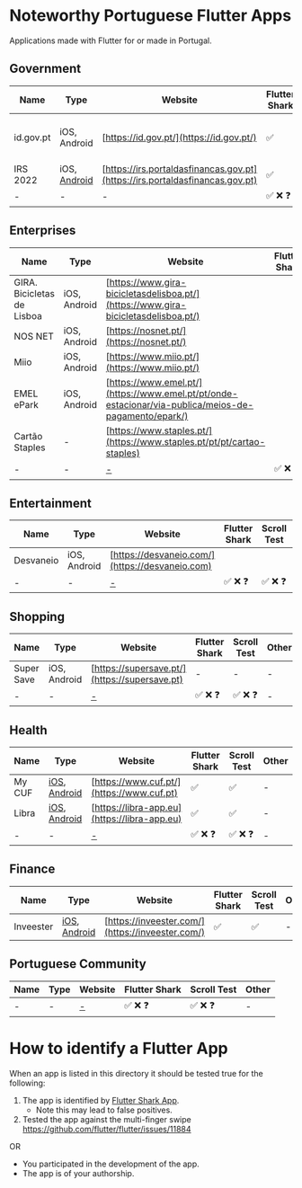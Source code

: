 # Noteworthy Portuguese Flutter Apps

Applications made with Flutter for or made in Portugal.

## Government

| Name  | Type | Website | Flutter Shark | Scroll Test | Other | 
| ------------- | ------------- | ------------- |------------- | ------------- | ------------- |
| id.gov.pt  | iOS, Android  | [https://id.gov.pt/](https://id.gov.pt/)  | ✅ | ✅  | Stated in app licensing screen |
| IRS 2022  | iOS, [Android](https://play.google.com/store/search?q=IRS%202022&c=apps)  | [https://irs.portaldasfinancas.gov.pt](https://irs.portaldasfinancas.gov.pt)  | ✅  | ✅  |-|
| -  | -  | - | ✅ ❌ ❓ | ✅ ❌ ❓  |-|

## Enterprises 

| Name  | Type | Website | Flutter Shark | Scroll Test |Other | 
| ------------- | ------------- | ------------- | ------------- | ------------- |------------- |
| GIRA. Bicicletas de Lisboa  | iOS, Android  | [https://www.gira-bicicletasdelisboa.pt/](https://www.gira-bicicletasdelisboa.pt/)  | | ||
| NOS NET  | iOS, Android  | [https://nosnet.pt/](https://nosnet.pt/)  || || 
| Miio  | iOS, Android  | [https://www.miio.pt/](https://www.miio.pt/)  || ||
| EMEL ePark  | iOS, Android  | [https://www.emel.pt/](https://www.emel.pt/pt/onde-estacionar/via-publica/meios-de-pagamento/epark/)  || || 
| Cartão Staples  | -  | [https://www.staples.pt/](https://www.staples.pt/pt/pt/cartao-staples) || || 
| -  | -  | [-]() | ✅ ❌ ❓ | ✅ ❌ ❓  |- | 

## Entertainment
| Name  | Type | Website | Flutter Shark | Scroll Test |Other | 
| ------------- | ------------- | ------------- | ------------- | ------------- |------------- |
| Desvaneio  | iOS, Android  | [https://desvaneio.com/](https://desvaneio.com)  || |
| -  | -  | [-]() | ✅ ❌ ❓ | ✅ ❌ ❓  |

## Shopping
| Name  | Type | Website | Flutter Shark | Scroll Test | Other | 
| ------------- | ------------- | ------------- | ------------- | ------------- | ------------- |
| Super Save   | iOS, Android  | [https://supersave.pt/](https://supersave.pt)  |- |- |-| 
| -  | -  | [-]()  | ✅ ❌ ❓ | ✅ ❌ ❓  |- |

## Health
| Name  | Type | Website | Flutter Shark | Scroll Test | Other | 
| ------------- | ------------- | ------------- | ------------- | ------------- | ------------- |
| My CUF   | [iOS](https://apps.apple.com/pt/app/my-cuf/id811304952), [Android](https://play.google.com/store/apps/details?id=pt.saudecuf.myCUF)  | [https://www.cuf.pt/](https://www.cuf.pt)  |✅ | ✅ |-| 
| Libra   | [iOS](https://apps.apple.com/pt/app/libra-weight-manager/id1644353761), [Android](https://play.google.com/store/apps/details?id=net.cachapa.libra)  | [https://libra-app.eu](https://libra-app.eu)  |✅ | ✅ |-| 
| -  | -  | [-]()  | ✅ ❌ ❓ | ✅ ❌ ❓  |- |

## Finance
| Name  | Type | Website | Flutter Shark | Scroll Test |Other | 
| ------------- | ------------- | ------------- | ------------- | ------------- |------------- |
| Inveester  | [iOS](https://apps.apple.com/us/app/inveester-stock-dividend/id1623194396), [Android](https://play.google.com/store/apps/details?id=com.inveester.app)  | [https://inveester.com/](https://inveester.com/) | ✅ | ✅ |-|

## Portuguese Community
| Name  | Type | Website | Flutter Shark | Scroll Test |Other | 
| ------------- | ------------- | ------------- | ------------- | ------------- |------------- |
| -  | -  | [-]() | ✅ ❌ ❓ | ✅ ❌ ❓  |-|


# How to identify a Flutter App

When an app is listed in this directory it should be tested true for the following:

1. The app is identified by [Flutter Shark App](https://play.google.com/store/apps/details?id=com.fluttershark.fluttersharkapp). 
     - Note this may lead to false positives.
2. Tested the app against the multi-finger swipe https://github.com/flutter/flutter/issues/11884

OR

- You participated in the development of the app.
- The app is of your authorship.


